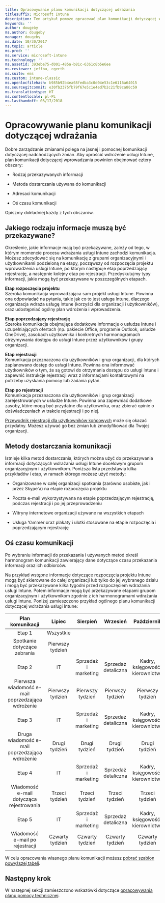 ```yaml
---
title: Opracowywanie planu komunikacji dotyczącej wdrażania
titlesuffix: Microsoft Intune
description: Ten artykuł pomoże opracować plan komunikacji dotyczącej wprowadzania dla Twojego wdrożenia usługi Microsoft Intune.
keywords: ''
author: dougeby
ms.author: dougeby
manager: dougeby
ms.date: 10/30/2017
ms.topic: article
ms.prod: ''
ms.service: microsoft-intune
ms.technology: ''
ms.assetid: 393ebe75-d001-485a-b81c-6361c8b5e6ee
ms.reviewer: jeffbu, cgerth
ms.suite: ems
ms.custom: intune-classic
ms.openlocfilehash: b985b92b4ea68fedba3c0d04e53c1e6116a64015
ms.sourcegitcommit: e30fb2375fb79f67e5c1e4ed7b2c21fb9ca80c59
ms.translationtype: HT
ms.contentlocale: pl-PL
ms.lasthandoff: 03/17/2018
---
```

# <a name="develop-a-rollout-communication-plan"></a>Opracowywanie planu komunikacji dotyczącej wdrażania

Dobre zarządzanie zmianami polega na jasnej i pomocnej komunikacji dotyczącej nadchodzących zmian. Aby uprościć wdrożenie usługi Intune, plan komunikacji dotyczącej wprowadzania powinien obejmować cztery obszary:

-   Rodzaj przekazywanych informacji

-   Metoda dostarczania używana do komunikacji

-   Adresaci komunikacji

-   Oś czasu komunikacji

Opiszmy dokładniej każdy z tych obszarów.

## <a name="what-needs-to-be-communicated"></a>Jakiego rodzaju informacje muszą być przekazywane?

Określenie, jakie informacje mają być przekazywane, zależy od tego, w którym momencie procesu wdrażania usługi Intune zachodzi komunikacja. Możesz zdecydować się na komunikację z grupami organizacyjnymi i użytkownikami podzieloną na etapy, począwszy od rozpoczęcia projektu wprowadzenia usługi Intune, po którym następuje etap poprzedzający rejestrację, a następnie kolejny etap po rejestracji. Przedyskutujmy typy informacji, jakie mogą być przekazywane w poszczególnych etapach.

**Etap rozpoczęcia projektu** <br/>Szeroka komunikacja wprowadzająca sam projekt usługi Intune. Powinna ona odpowiadać na pytania, takie jak co to jest usługa Intune, dlaczego organizacja wdraża usługę Intune (korzyści dla organizacji i użytkowników), oraz udostępniać ogólny plan wdrożenia i wprowadzenia.

**Etap poprzedzający rejestrację**<br/> Szeroka komunikacja obejmująca dodatkowe informacje o usłudze Intune i uzupełniających ofertach (np. pakiecie Office, programie Outlook, usłudze OneDrive), zasobach użytkownika i konkretnych harmonogramach otrzymywania dostępu do usługi Intune przez użytkowników i grupy organizacji.

**Etap rejestracji**<br/> Komunikacja przeznaczona dla użytkowników i grup organizacji, dla których zaplanowano dostęp do usługi Intune. Powinna ona informować użytkowników o tym, że są gotowi do otrzymania dostępu do usługi Intune i zapewnić instrukcje rejestracji wraz z informacjami kontaktowymi na potrzeby uzyskania pomocy lub zadania pytań.

**Etap po rejestracji**<br/> Komunikacja przeznaczona dla użytkowników i grup organizacji zarejestrowanych w usłudze Intune. Powinna ona zapewniać dodatkowe zasoby, które mogą być przydatne dla użytkownika, oraz zbierać opinie o doświadczeniach w trakcie rejestracji i po niej.

[Przewodnik rejestracji dla użytkowników końcowych](https://gallery.technet.microsoft.com/Intune-End-User-Enrollment-3a0c9b0c?WT.mc_id=Blog_Intune_General_PCIT) może się okazać przydatny. Możesz używać go bez zmian lub zmodyfikować dla Twojej organizacji.

## <a name="communication-delivery-methods"></a>Metody dostarczania komunikacji

Istnieje kilka metod dostarczania, których można użyć do przekazywania informacji dotyczących wdrażania usługi Intune docelowym grupom organizacyjnym i użytkownikom. Poniższa lista przedstawia kilka przykładów i etap, w ramach którego możesz użyć metody:

-   Organizowane w całej organizacji spotkania (zarówno osobiste, jak i przez Skype'a) na etapie rozpoczęcia projektu

-   Poczta e-mail wykorzystywana na etapie poprzedzającym rejestrację, podczas rejestracji i po jej przeprowadzeniu

-   Witryny internetowe organizacji używane na wszystkich etapach

-   Usługa Yammer oraz plakaty i ulotki stosowane na etapie rozpoczęcia i poprzedzającym rejestrację

## <a name="communications-timeline"></a>Oś czasu komunikacji

Po wybraniu informacji do przekazania i używanych metod określ harmonogram komunikacji zawierający dane dotyczące czasu przekazania informacji oraz ich odbiorców.

Na przykład wstępne informacje dotyczące rozpoczęcia projektu Intune mogą być skierowane do całej organizacji lub tylko do jej wybranego działu i mogą być przekazywane kilka tygodni przed rozpoczęciem wdrażania usługi Intune. Potem informacje mogą być przekazywane etapami grupom organizacyjnym i użytkownikom zgodnie z ich harmonogramami wdrażania usługi Intune. Poniżej zamieszczono przykład ogólnego planu komunikacji dotyczącej wdrażania usługi Intune:

  | **Plan komunikacji** | **Lipiec** | **Sierpień** | **Wrzesień** | **Październik** |
|:---:|:---:|:---:|:---:|:---:|
| Etap 1  | Wszystkie |  |  |  |                                                         
| Spotkanie dotyczące zebrania | Pierwszy tydzień |  |  |  |                                                         
| Etap 2 | IT | Sprzedaż i marketing | Sprzedaż detaliczna | Kadry, księgowość i kierownictwo |
| Pierwsza wiadomość e-mail poprzedzająca wdrożenie | Pierwszy tydzień | Pierwszy tydzień | Pierwszy tydzień | Pierwszy tydzień |
| Etap 3 | IT | Sprzedaż i marketing | Sprzedaż detaliczna | Kadry, księgowość i kierownictwo |
| Druga wiadomość e-mail poprzedzająca wdrożenie | Drugi tydzień | Drugi tydzień | Drugi tydzień | Drugi tydzień |
| Etap 4 | IT | Sprzedaż i marketing | Sprzedaż detaliczna | Kadry, księgowość i kierownictwo |
| Wiadomość e-mail dotycząca rejestrowania | Trzeci tydzień | Trzeci tydzień | Trzeci tydzień | Trzeci tydzień |
| Etap 5 | IT | Sprzedaż i marketing | Sprzedaż detaliczna | Kadry, księgowość i kierownictwo |
| Wiadomość e-mail po rejestracji | Czwarty tydzień | Czwarty tydzień | Czwarty tydzień | Czwarty tydzień |

W celu opracowania własnego planu komunikacji możesz [pobrać szablon powyższej tabeli](https://gallery.technet.microsoft.com/Intune-deployment-planning-fae156c2?redir=0).

## <a name="next-step"></a>Następny krok

W następnej sekcji zamieszczono wskazówki dotyczące [opracowywania planu pomocy technicznej](planning-guide-support-plan.md).
